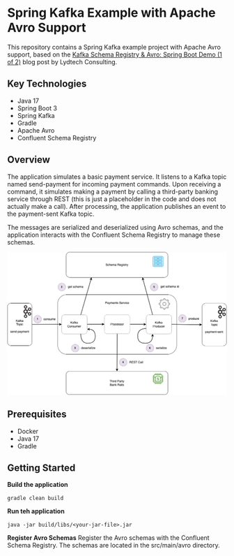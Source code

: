 # Spring Kafka Example with Apache Avro Support

This repository contains a Spring Kafka example project with Apache Avro support, based on the [Kafka Schema Registry & Avro: Spring Boot Demo (1 of 2)](https://www.lydtechconsulting.com/blog-kafka-schema-registry-demo-part1.html) blog post by Lydtech Consulting.

## Key Technologies

- Java 17
- Spring Boot 3
- Spring Kafka
- Gradle
- Apache Avro
- Confluent Schema Registry

## Overview

The application simulates a basic payment service. It listens to a Kafka topic named send-payment for incoming payment commands. Upon receiving a command, it simulates making a payment by calling a third-party banking service through REST (this is just a placeholder in the code and does not actually make a call). After processing, the application publishes an event to the payment-sent Kafka topic.

The messages are serialized and deserialized using Avro schemas, and the application interacts with the Confluent Schema Registry to manage these schemas.

![](docs/images/payment-service-flow.png)

## Prerequisites
- Docker
- Java 17
- Gradle

## Getting Started

**Build the application**
```
gradle clean build
```

**Run teh application**
```
java -jar build/libs/<your-jar-file>.jar
```

**Register Avro Schemas**
Register the Avro schemas with the Confluent Schema Registry. The schemas are located in the src/main/avro directory.